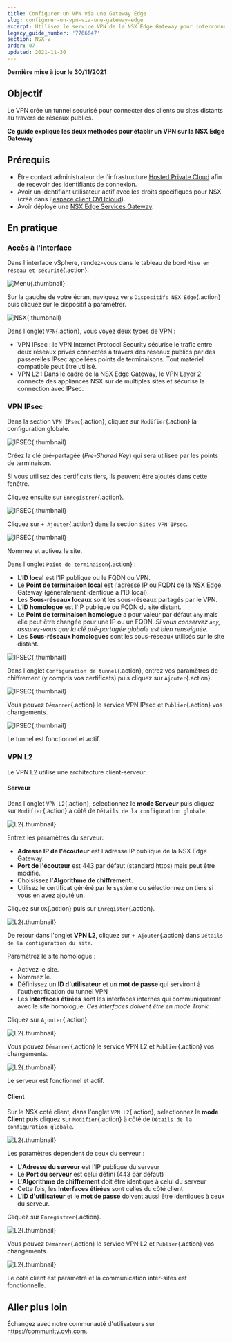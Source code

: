 ```yaml
---
title: Configurer un VPN via une Gateway Edge
slug: configurer-un-vpn-via-une-gateway-edge
excerpt: Utilisez le service VPN de la NSX Edge Gateway pour interconnecter des sites distants
legacy_guide_number: '7766647'
section: NSX-v
order: 07
updated: 2021-11-30
---
```


**Dernière mise à jour le 30/11/2021**

## Objectif

Le VPN crée un tunnel securisé pour connecter des clients ou sites distants au travers de réseaux publics.

**Ce guide explique les deux méthodes pour établir un VPN sur la NSX Edge Gateway**

## Prérequis

- Être contact administrateur de l'infrastructure [Hosted Private Cloud](https://www.ovhcloud.com/fr-ca/enterprise/products/hosted-private-cloud/) afin de recevoir des identifiants de connexion.
- Avoir un identifiant utilisateur actif avec les droits spécifiques pour NSX (créé dans l'[espace client OVHcloud](https://ca.ovh.com/auth/?action=gotomanager&from=https://www.ovh.com/ca/fr/&ovhSubsidiary=qc)).
- Avoir déployé une [NSX Edge Services Gateway](https://docs.ovh.com/ca/fr/private-cloud/comment-deployer-une-nsx-edge-gateway/).

## En pratique

### Accès à l'interface

Dans l'interface vSphere, rendez-vous dans le tableau de bord `Mise en réseau et sécurité`{.action}.

![Menu](images/en01dash.png){.thumbnail}

Sur la gauche de votre écran, naviguez vers `Dispositifs NSX Edge`{.action} puis cliquez sur le dispositif à paramétrer.

![NSX](images/en02nsx.png){.thumbnail}

Dans l'onglet `VPN`{.action}, vous voyez deux types de VPN :

- VPN IPsec : le VPN Internet Protocol Security sécurise le trafic entre deux réseaux privés connectés à travers des réseaux publics par des passerelles IPsec appellées points de terminaisons. Tout matériel compatible peut être utilisé.
- VPN L2 : Dans le cadre de la NSX Edge Gateway, le VPN Layer 2 connecte des appliances NSX sur de multiples sites et sécurise la connection avec IPsec.

### VPN IPsec

Dans la section `VPN IPsec`{.action}, cliquez sur `Modifier`{.action} la configuration globale.

![IPSEC](images/en03vpn.png){.thumbnail}

Créez la clé pré-partagée (*Pre-Shared Key*) qui sera utilisée par les points de terminaison.

Si vous utilisez des certificats tiers, ils peuvent être ajoutés dans cette fenêtre. 

Cliquez ensuite sur `Enregistrer`{.action}.

![IPSEC](images/en04global.png){.thumbnail}

Cliquez sur `+ Ajouter`{.action} dans la section `Sites VPN IPsec`.

![IPSEC](images/en04bisadd.png){.thumbnail}

Nommez et activez le site.

Dans l'onglet `Point de terminaison`{.action} :

- L'**ID local** est l'IP publique ou le FQDN du VPN.
- Le **Point de terminaison local** est l'adresse IP ou FQDN de la NSX Edge Gateway (généralement identique à l'ID local).
- Les **Sous-réseaux locaux** sont les sous-réseaux partagés par le VPN.
- L'**ID homologue** est l'IP publique ou FQDN du site distant.
- Le **Point de terminaison homologue** a pour valeur par défaut `any` mais elle peut être changée pour une IP ou un FQDN. *Si vous conservez `any`, assurez-vous que la clé pré-partagée globale est bien renseignée.*
- Les **Sous-réseaux homologues** sont les sous-réseaux utilisés sur le site distant.

![IPSEC](images/en05newipsec.png){.thumbnail}

Dans l'onglet `Configuration de tunnel`{.action}, entrez vos paramètres de chiffrement (y compris vos certificats) puis cliquez sur `Ajouter`{.action}.

![IPSEC](images/en06ipsectunnel.png){.thumbnail}

Vous pouvez `Démarrer`{.action} le service VPN IPsec et `Publier`{.action} vos changements.

![IPSEC](images/en07ipsecstart.png){.thumbnail}

Le tunnel est fonctionnel et actif.

### VPN L2

Le VPN L2 utilise une architecture client-serveur.

#### Serveur

Dans l'onglet `VPN L2`{.action}, selectionnez le **mode Serveur** puis cliquez sur `Modifier`{.action} à côté de `Détails de la configuration globale`.

![L2](images/en08l2.png){.thumbnail}

Entrez les paramètres du serveur:

- **Adresse IP de l'écouteur** est l'adresse IP publique de la NSX Edge Gateway.
- **Port de l'écouteur** est 443 par défaut (standard https) mais peut être modifié.
- Choisissez l'**Algorithme de chiffrement**.
- Utilisez le certificat généré par le système ou sélectionnez un tiers si vous en avez ajouté un.

Cliquez sur `OK`{.action} puis sur `Enregister`{.action}.

![L2](images/en09l2global.png){.thumbnail}

De retour dans l'onglet **VPN L2**, cliquez sur `+ Ajouter`{.action} dans `Détails de la configuration du site`.

Paramétrez le site homologue :

- Activez le site.
- Nommez le.
- Définissez un  **ID d'utilisateur** et un **mot de passe** qui serviront à l'authentification du tunnel VPN
- Les **Interfaces étirées** sont les interfaces internes qui communiqueront avec le site homologue. *Ces interfaces doivent être en mode Trunk.*

Cliquez sur `Ajouter`{.action}.

![L2](images/en10l2peer.png){.thumbnail}

Vous pouvez `Démarrer`{.action} le service VPN L2 et `Publier`{.action} vos changements.

![L2](images/en11l2pub.png){.thumbnail}

Le serveur est fonctionnel et actif.

#### Client

Sur le NSX coté client, dans l'onglet `VPN L2`{.action}, selectionnez le **mode Client** puis cliquez sur `Modifier`{.action} à côté de `Détails de la configuration globale`.

![L2](images/en12l2client.png){.thumbnail}

Les paramètres dépendent de ceux du serveur :

- L'**Adresse du serveur** est l'IP publique du serveur
- Le **Port du serveur** est celui défini (443 par défaut)
- L'**Algorithme de chiffrement** doit être identique à celui du serveur
- Cette fois, les **Interfaces étirées** sont celles du côté client
- L'**ID d'utilisateur** et le **mot de passe** doivent aussi être identiques à ceux du serveur.

Cliquez sur `Enregistrer`{.action}.

![L2](images/en13l2clientset.png){.thumbnail}

Vous pouvez `Démarrer`{.action} le service VPN L2 et `Publier`{.action} vos changements.

![L2](images/en14l2clientpub.png){.thumbnail}

Le côté client est paramétré et la communication inter-sites est fonctionnelle.

## Aller plus loin

Échangez avec notre communauté d'utilisateurs sur <https://community.ovh.com>.
